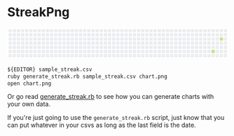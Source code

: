 # StreakPng

![](filename.png)

```shell
${EDITOR} sample_streak.csv
ruby generate_streak.rb sample_streak.csv chart.png
open chart.png
```

Or go read [generate_streak.rb](/generate_streak.rb) to see how you can generate charts with your own data.

If you're just going to use the `generate_streak.rb` script, just know that you can put whatever in your csvs as long as the last field is the date.
